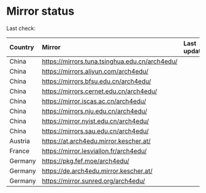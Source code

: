 <script src="./time.js"></script>
# Mirror status
Last check: <script type="text/javascript">localize(1726266028.2349973);</script>

|Country|Mirror|Last update|
|:------|:-----|:----------|
|China|https://mirrors.tuna.tsinghua.edu.cn/arch4edu/|<script type="text/javascript">localize(1726252762);</script>|
|China|https://mirrors.aliyun.com/arch4edu/|<script type="text/javascript">localize(1726209915);</script>|
|China|https://mirrors.bfsu.edu.cn/arch4edu/|<script type="text/javascript">localize(1726209915);</script>|
|China|https://mirrors.cernet.edu.cn/arch4edu/|<script type="text/javascript">localize(1726209915);</script>|
|China|https://mirror.iscas.ac.cn/arch4edu/|<script type="text/javascript">localize(1726252762);</script>|
|China|https://mirrors.nju.edu.cn/arch4edu/|<script type="text/javascript">localize(1726209915);</script>|
|China|https://mirror.nyist.edu.cn/arch4edu/|<script type="text/javascript">localize(1726209915);</script>|
|China|https://mirrors.sau.edu.cn/arch4edu/|<script type="text/javascript">localize(1726209915);</script>|
|Austria|https://at.arch4edu.mirror.kescher.at/|<script type="text/javascript">localize(1726209915);</script>|
|France|https://mirror.lesviallon.fr/arch4edu/|<script type="text/javascript">localize(1726209915);</script>|
|Germany|https://pkg.fef.moe/arch4edu/|<script type="text/javascript">localize(1726209915);</script>|
|Germany|https://de.arch4edu.mirror.kescher.at/|<script type="text/javascript">localize(1726209915);</script>|
|Germany|https://mirror.sunred.org/arch4edu/|<script type="text/javascript">localize(1726209915);</script>|

<script src="./tablefilter/tablefilter.js"></script>
<script src="./table.js"></script>